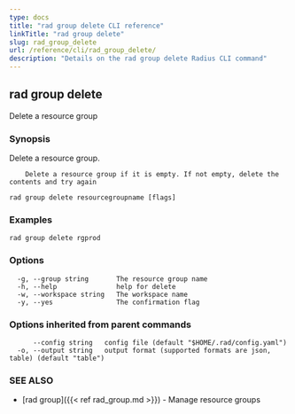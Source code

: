 ```yaml
---
type: docs
title: "rad group delete CLI reference"
linkTitle: "rad group delete"
slug: rad_group_delete
url: /reference/cli/rad_group_delete/
description: "Details on the rad group delete Radius CLI command"
---
```

## rad group delete

Delete a resource group

### Synopsis

Delete a resource group. 
		
		Delete a resource group if it is empty. If not empty, delete the contents and try again

```
rad group delete resourcegroupname [flags]
```

### Examples

```
rad group delete rgprod
```

### Options

```
  -g, --group string       The resource group name
  -h, --help               help for delete
  -w, --workspace string   The workspace name
  -y, --yes                The confirmation flag
```

### Options inherited from parent commands

```
      --config string   config file (default "$HOME/.rad/config.yaml")
  -o, --output string   output format (supported formats are json, table) (default "table")
```

### SEE ALSO

* [rad group]({{< ref rad_group.md >}})	 - Manage resource groups

